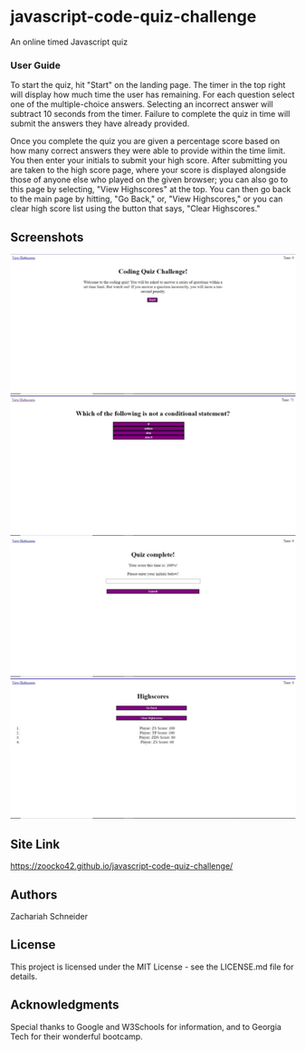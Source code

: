 # javascript-code-quiz-challenge
An online timed Javascript quiz
### User Guide

To start the quiz, hit "Start" on the landing page.  The timer in the top right will display how much time the
user has remaining. For each question select one of the multiple-choice answers.  Selecting an incorrect answer will subtract 10 seconds from the timer. Failure to complete the quiz in time will submit the answers they have already provided.

Once you complete the quiz you are given a percentage score based on how many correct answers they were able to provide within the time limit. You then enter your initials to submit your high score.  After submitting you are taken to the high score page, where your score is displayed alongside those of anyone else who played on the given browser; you can also go to this page by selecting, "View Highscores" at the top.  You can then go back to the main page by hitting, "Go Back," or, "View Highscores," or you can clear high score list using the button that says, "Clear Highscores."

## Screenshots
![A screenshot of the landing page](/screenshots/LandingPage.JPG?raw=true "Landing Page")
![A screenshot of one of the quiz questions](/screenshots/QuizQuestions.JPG?raw=true "Quiz Questions")
![A screenshot of the score page](/screenshots//ScorePage.JPG?raw=true "Score Page")
![A screenshot of the high scores page](/screenshots/HighScorePage.JPG?raw=true "High Score Page")

## Site Link
https://zoocko42.github.io/javascript-code-quiz-challenge/

## Authors

Zachariah Schneider
## License

This project is licensed under the MIT License - see the LICENSE.md file for details.

## Acknowledgments

Special thanks to Google and W3Schools for information, and to Georgia Tech for their wonderful bootcamp.